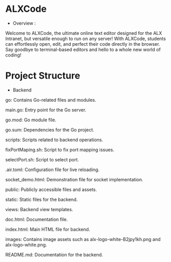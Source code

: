 # ALXCode
* Overview :

Welcome to ALXCode, the ultimate online text editor designed for the ALX Intranet, but versatile enough to run on any server! With ALXCode, students can effortlessly open, edit, and perfect their code directly in the browser. Say goodbye to terminal-based editors and hello to a whole new world of coding!

# Project Structure
   * Backend

go: Contains Go-related files and modules. 

main.go: Entry point for the Go server. 

go.mod: Go module file. 

go.sum: Dependencies for the Go project. 

scripts: Scripts related to backend operations. 

fixPortMaping.sh: Script to fix port mapping issues. 

selectPort.sh: Script to select port. 

.air.toml: Configuration file for live reloading. 

socket_demo.html: Demonstration file for socket implementation. 

public: Publicly accessible files and assets. 

static: Static files for the backend. 

views: Backend view templates. 

doc.html: Documentation file. 

index.html: Main HTML file for backend. 

images: Contains image assets such as alx-logo-white-B2jpy1kh.png and alx-logo-white.png. 

README.md: Documentation for the backend. 



